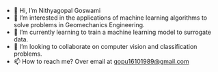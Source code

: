 - 👋 Hi, I’m Nithyagopal Goswami
- 👀 I’m interested in the applications of machine learning algorithms to solve problems in Geomechanics Engineering.
- 🌱 I’m currently learning to train a machine learning model to surrogate data.
- 💞️ I’m looking to collaborate on computer vision and classification problems.
- 📫 How to reach me? Over email at gopu16101989@gmail.com

<!---
gopu16101989/gopu16101989 is a ✨ special ✨ repository because its `README.md` (this file) appears on your GitHub profile.
You can click the Preview link to take a look at your changes.
--->
